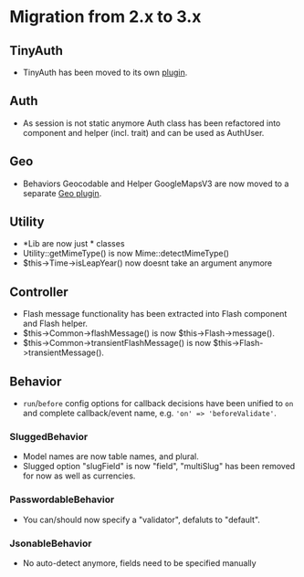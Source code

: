 # Migration from 2.x to 3.x

## TinyAuth
- TinyAuth has been moved to its own [plugin](https://github.com/dereuromark/cakephp-tinyauth).

## Auth
- As session is not static anymore Auth class has been refactored into component and helper (incl. trait) and can be used as AuthUser.

## Geo
- Behaviors Geocodable and Helper GoogleMapsV3 are now moved to a separate [Geo plugin](https://github.com/dereuromark/cakephp-geo).

## Utility
- *Lib are now just * classes
- Utility::getMimeType() is now Mime::detectMimeType()
- $this->Time->isLeapYear() now doesnt take an argument anymore

## Controller
- Flash message functionality has been extracted into Flash component and Flash helper.
- $this->Common->flashMessage() is now $this->Flash->message().
- $this->Common->transientFlashMessage() is now $this->Flash->transientMessage().

## Behavior
- `run`/`before` config options for callback decisions have been unified to `on` and complete callback/event name, e.g. `'on' => 'beforeValidate'`.

### SluggedBehavior
- Model names are now table names, and plural.
- Slugged option "slugField" is now "field", "multiSlug" has been removed for now as well as currencies.

### PasswordableBehavior
- You can/should now specify a "validator", defaluts to "default".

### JsonableBehavior
- No auto-detect anymore, fields need to be specified manually

